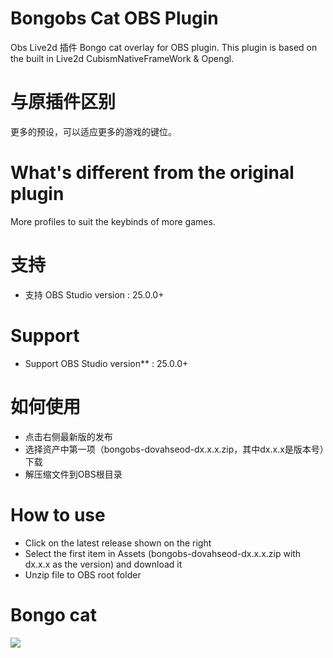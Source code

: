 
# Bongobs Cat OBS Plugin
 Obs Live2d 插件
 Bongo cat overlay for OBS plugin. This plugin is based on the built in Live2d CubismNativeFrameWork & Opengl. 
# 与原插件区别
 更多的预设，可以适应更多的游戏的键位。
# What's different from the original plugin
 More profiles to suit the keybinds of more games.
# 支持
* 支持 OBS Studio version : 25.0.0+
# Support
* Support OBS Studio version** : 25.0.0+
# 如何使用
* 点击右侧最新版的发布
* 选择资产中第一项（bongobs-dovahseod-dx.x.x.zip，其中dx.x.x是版本号）下载
* 解压缩文件到OBS根目录
# How to use
* Click on the latest release shown on the right
* Select the first item in Assets (bongobs-dovahseod-dx.x.x.zip with dx.x.x as the version) and download it
* Unzip file to OBS root folder
# Bongo cat
![](https://github.com/a1928370421/Bongobs-Cat-Plugin/blob/master/Resources/Bango%20Cat/ezgif-2-81825e3faab3.gif)
